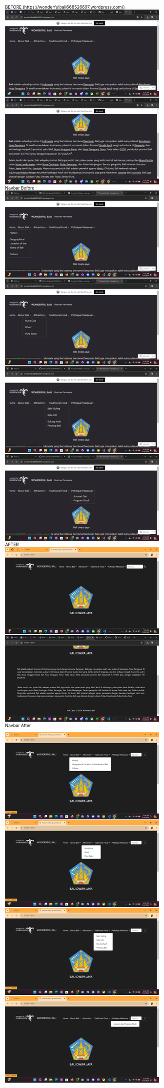 BEFORE (https://wonderfulbali668526697.wordpress.com/)
![HEAD](https://github.com/SukainaIlham/Redesign/blob/main/Screenshot%20(30).png)
![HEAD](https://github.com/SukainaIlham/Redesign/blob/main/Screenshot%20(31).png)
Navbar Before
![HEAD](https://github.com/SukainaIlham/Redesign/blob/main/Screenshot%20(36).png)
![HEAD](https://github.com/SukainaIlham/Redesign/blob/main/Screenshot%20(37).png)
![HEAD](https://github.com/SukainaIlham/Redesign/blob/main/Screenshot%20(38).png)
![HEAD](https://github.com/SukainaIlham/Redesign/blob/main/Screenshot%20(39).png)
AFTER
![HEAD](https://github.com/SukainaIlham/Redesign/blob/main/Screenshot%20(47).png)
![HEAD](https://github.com/SukainaIlham/Redesign/blob/main/Screenshot%20(28).png)
Navbar After

![HEAD](https://github.com/SukainaIlham/Redesign/blob/main/about%20bali.png)
![HEAD](https://github.com/SukainaIlham/Redesign/blob/main/attraction.png)
![HEAD](https://github.com/SukainaIlham/Redesign/blob/main/Traditional%20food.png)
![HEAD](https://github.com/SukainaIlham/Redesign/blob/main/Poltekpar%20mks.png)


